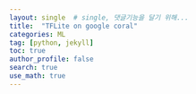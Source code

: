 ```yaml
---
layout: single  # single, 댓글기능을 달기 위해...
title:  "TFLite on google coral"
categories: ML
tag: [python, jekyll]
toc: true
author_profile: false
search: true
use_math: true
---
```

<br/>

